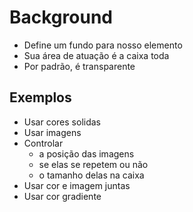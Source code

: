 # Background

- Define um fundo para nosso elemento
- Sua área de atuação é a caixa toda
- Por padrão, é transparente

## Exemplos

- Usar cores solidas
- Usar imagens
- Controlar
  - a posição das imagens
  - se elas se repetem ou não
  - o tamanho delas na caixa
- Usar cor e imagem juntas
- Usar cor gradiente